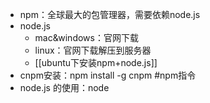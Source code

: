- npm：全球最大的包管理器，需要依赖node.js
- node.js
	- mac&windows：官网下载
	- linux：官网下载解压到服务器
	- [[ubuntu下安装npm+node.js]]
- cnpm安装：npm install -g cnpm #npm指令
- node.js 的使用：node